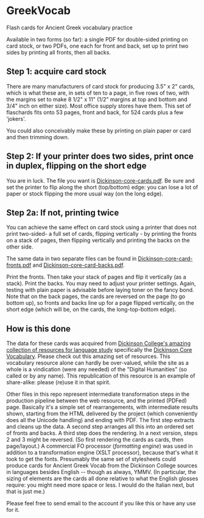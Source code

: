 # GreekVocab

Flash cards for Ancient Greek vocabulary practice

Available in two forms (so far): a single PDF for double-sided printing on card stock, or two PDFs, one each for front and back, set up to print two sides by printing all fronts, then all backs.

## Step 1: acquire card stock

There are many manufacturers of card stock for producing 3.5" x 2" cards, which is what these are, in sets of ten to a page, in five rows of two, with the margins set to make 8 1/2" x 11" (1/2" margins at top and bottom and 3/4" inch on either size). Most office supply stores have them. This set of flaschards fits onto 53 pages, front and back, for 524 cards plus a few 'jokers'.

You could also conceivably make these by printing on plain paper or card and then trimming down.

## Step 2: If your printer does two sides, print once in duplex, flipping on the short edge

You are in luck. The file you want is [Dickinson-core-cards.pdf](Dickinson-core-cards.pdf). Be sure and set the printer to flip along the short (top/bottom) edge: you can lose a lot of paper or stock flipping the more usual way (on the long edge).

## Step 2a: If not, printing twice

You can achieve the same effect on card stock using a printer that does not print two-sided- a full set of cards, flipping vertically - by printing the fronts on a stack of pages, then flipping vertically and printing the backs on the other side.

The same data in two separate files can be found in  [Dickinson-core-card-fronts.pdf](Dickinson-core-card-fronts.pdf) and  [Dickinson-core-card-backs.pdf](Dickinson-core-card-backs.pdf).

Print the fronts. Then take your stack of pages and flip it vertically (as a stack). Print the backs. You may need to adjust your printer settings. Again, testing with plain paper is advisable before laying toner on the fancy bond. Note that on the back pages, the cards are reversed on the page (to go bottom up), so fronts and backs line up for a page flipped vertically, on the short edge (which will be, on the cards, the long-top-bottom edge).

## How is this done

The data for these cards was acquired from 
[Dickinson College's amazing collection of resources for language study](http://dcc.dickinson.edu/) specifically the 
[Dickinson Core Vocabulary](http://dcc.dickinson.edu/greek-core-list). Please check out this amazing set of resources. This vocabulary resource alone can hardly be over-valued, while the site as a whole is a vindication (were any needed) of the "Digital Humanities" (so called or by any name). This republication of this resource is an example of share-alike: please (re)use it in that spirit.

Other files in this repo represent intermediate transformation steps in the production pipeline between the web resource, and the printed (PDFed) page. Basically it's a simple set of rearrangements, with intermediate results shown, starting from the HTML delivered by the project (which conveniently does all the Unicode handling) and ending with PDF. The first step extracts and cleans up the data. A second step arranges all this into an ordered set of fronts and backs. A third step does the rendering. In a next version, steps 2 and 3 might be reversed. (So first rendering the cards as cards, then page/layout.) A commercial FO processor (*formatting engine*) was used in addition to a transformation engine (XSLT processor), because that's what it took to get the fonts. Presumably the same set of stylesheets could produce cards for Ancient Greek Vocab from the Dickinson College sources in languages besides English -- though as always, YMMV. (In particular, the sizing of elements are the cards all done relative to what the English glosses require: you might need more space or less. I would do the Italian next, but that is just me.)

Please feel free to send email to the account if you like this or have any use for it.
